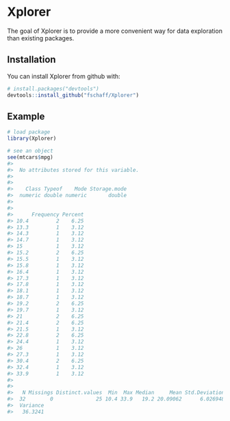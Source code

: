 
<!-- README.md is generated from README.Rmd. Please edit that file -->
Xplorer
=======

The goal of Xplorer is to provide a more convenient way for data exploration than existing packages.

Installation
------------

You can install Xplorer from github with:

``` r
# install.packages("devtools")
devtools::install_github("fschaff/Xplorer")
```

Example
-------

``` r
# load package
library(Xplorer)

# see an object
see(mtcars$mpg)
#>                                         
#>  No attributes stored for this variable.
#> 
#> 
#>    Class Typeof    Mode Storage.mode
#>  numeric double numeric       double
#> 
#> 
#>      Frequency Percent
#> 10.4         2    6.25
#> 13.3         1    3.12
#> 14.3         1    3.12
#> 14.7         1    3.12
#> 15           1    3.12
#> 15.2         2    6.25
#> 15.5         1    3.12
#> 15.8         1    3.12
#> 16.4         1    3.12
#> 17.3         1    3.12
#> 17.8         1    3.12
#> 18.1         1    3.12
#> 18.7         1    3.12
#> 19.2         2    6.25
#> 19.7         1    3.12
#> 21           2    6.25
#> 21.4         2    6.25
#> 21.5         1    3.12
#> 22.8         2    6.25
#> 24.4         1    3.12
#> 26           1    3.12
#> 27.3         1    3.12
#> 30.4         2    6.25
#> 32.4         1    3.12
#> 33.9         1    3.12
#> 
#> 
#>   N Missings Distinct.values  Min  Max Median     Mean Std.Deviation
#>  32        0              25 10.4 33.9   19.2 20.09062      6.026948
#>  Variance
#>   36.3241
```
